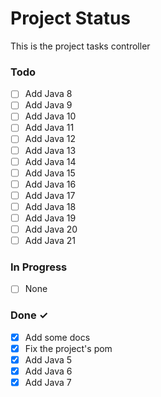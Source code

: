 # Project Status

This is the project tasks controller

### Todo

- [ ] Add Java 8
- [ ] Add Java 9
- [ ] Add Java 10
- [ ] Add Java 11
- [ ] Add Java 12
- [ ] Add Java 13
- [ ] Add Java 14
- [ ] Add Java 15
- [ ] Add Java 16
- [ ] Add Java 17
- [ ] Add Java 18
- [ ] Add Java 19
- [ ] Add Java 20
- [ ] Add Java 21

### In Progress

- [ ] None

### Done ✓

- [x] Add some docs
- [x] Fix the project's pom
- [x] Add Java 5
- [x] Add Java 6
- [x] Add Java 7